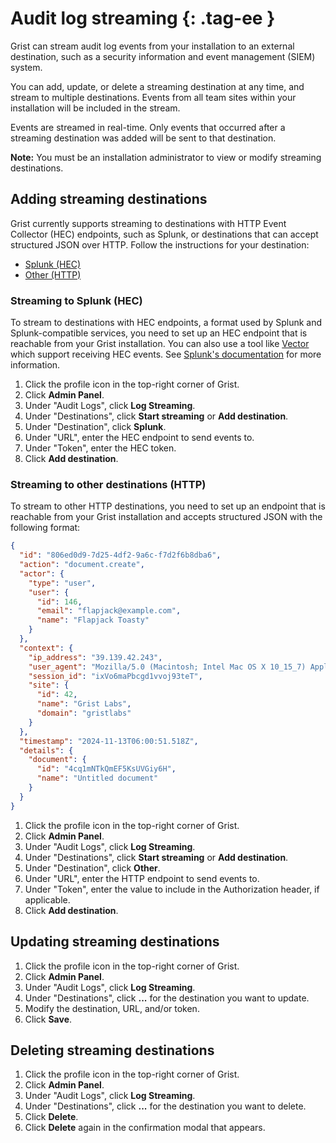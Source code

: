# Audit log streaming {: .tag-ee }

Grist can stream audit log events from your installation to an external
destination, such as a security information and event management (SIEM) system.

You can add, update, or delete a streaming destination at any time, and stream
to multiple destinations. Events from all team sites within your installation
will be included in the stream.

Events are streamed in real-time. Only events that occurred after a streaming
destination was added will be sent to that destination.

**Note:** You must be an installation administrator to view or modify streaming
destinations.

## Adding streaming destinations

Grist currently supports streaming to destinations with HTTP Event Collector
(HEC) endpoints, such as Splunk, or destinations that can accept structured JSON
over HTTP. Follow the instructions for your destination:

* [Splunk (HEC)](#streaming-to-splunk-hec)
* [Other (HTTP)](#streaming-to-other-destinations-http)

### Streaming to Splunk (HEC)

To stream to destinations with HEC endpoints, a format used by Splunk and
Splunk-compatible services, you need to set up an HEC endpoint that is
reachable from your Grist installation. You can also use a tool like
[Vector](https://vector.dev/) which support receiving HEC events. See
[Splunk's documentation](https://docs.splunk.com/Documentation/Splunk/latest/Data/UsetheHTTPEventCollector)
for more information.

1. Click the profile icon in the top-right corner of Grist.
2. Click **Admin Panel**.
3. Under "Audit Logs", click **Log Streaming**.
4. Under "Destinations", click **Start streaming** or **Add destination**.
5. Under "Destination", click **Splunk**.
6. Under "URL", enter the HEC endpoint to send events to.
7. Under "Token", enter the HEC token.
8. Click **Add destination**.

### Streaming to other destinations (HTTP)

To stream to other HTTP destinations, you need to set up an endpoint that is
reachable from your Grist installation and accepts structured JSON with the
following format:

```json
{
  "id": "806ed0d9-7d25-4df2-9a6c-f7d2f6b8dba6",
  "action": "document.create",
  "actor": {
    "type": "user",
    "user": {
      "id": 146,
      "email": "flapjack@example.com",
      "name": "Flapjack Toasty"
    }
  },
  "context": {
    "ip_address": "39.139.42.243",
    "user_agent": "Mozilla/5.0 (Macintosh; Intel Mac OS X 10_15_7) AppleWebKit/537.36 (KHTML, like Gecko) Chrome/130.0.0.0 Safari/537.36",
    "session_id": "ixVo6maPbcgd1vvoj93teT",
    "site": {
      "id": 42,
      "name": "Grist Labs",
      "domain": "gristlabs"
    }
  },
  "timestamp": "2024-11-13T06:00:51.518Z",
  "details": {
    "document": {
      "id": "4cq1mNTkQmEF5KsUVGiy6H",
      "name": "Untitled document"
    }
  }
}
```

1. Click the profile icon in the top-right corner of Grist.
2. Click **Admin Panel**.
3. Under "Audit Logs", click **Log Streaming**.
4. Under "Destinations", click **Start streaming** or **Add destination**.
5. Under "Destination", click **Other**.
6. Under "URL", enter the HTTP endpoint to send events to.
7. Under "Token", enter the value to include in the Authorization header, if applicable.
8. Click **Add destination**.

## Updating streaming destinations

1. Click the profile icon in the top-right corner of Grist.
2. Click **Admin Panel**.
3. Under "Audit Logs", click **Log Streaming**.
4. Under "Destinations", click **...** for the destination you want to update.
5. Modify the destination, URL, and/or token.
6. Click **Save**.

## Deleting streaming destinations

1. Click the profile icon in the top-right corner of Grist.
2. Click **Admin Panel**.
3. Under "Audit Logs", click **Log Streaming**.
4. Under "Destinations", click **...** for the destination you want to delete.
5. Click **Delete**.
6. Click **Delete** again in the confirmation modal that appears.

